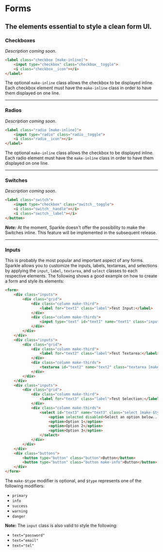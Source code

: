 # Forms
## The elements essential to style a clean form UI.

### __Checkboxes__
_Description coming soon_. 

```html
<label class="checkbox [make-inline]">
    <input type="checkbox" class="checkbox__toggle">
    <i class="checkbox__icon"></i>
</label>
```

The optional `make-inline` class allows the checkbox to be displayed inline. Each checkbox element
must have the `make-inline` class in order to have them displayed on one line.

---
### __Radios__
_Description coming soon_.

```html
<label class="radio [make-inline]">
    <input type="radio" class="radio__toggle">
    <i class="radio__icon"></i>
</label>
```

The optional `make-inline` class allows the checkbox to be displayed inline. Each radio element
must have the `make-inline` class in order to have them displayed on one line.

---
### __Switches__
_Description coming soon_.

```html
<label class="switch">
    <input type="checkbox" class="switch__toggle">
    <i class="switch__handle"></i>
    <i class="switch__label"></i>
</button>
```
*__Note:__* At the moment, Sparkle doesn't offer the possibility to make the Switches inline. This feature
will be implemented in the subsequent release.

---
### __Inputs__
This is probably the most popular and important aspect of any forms. Sparkle allows you to customize the inputs, labels, textareas, and selections by applying the `input`, `label`, `textarea`, and `select` classes to each respective elements. The following shows a good example on how to create a form
and style its elements:

```html
<form>
    <div class="inputs">
        <div class="grid">
            <div class="column make-third">
                <label for="text1" class="label">Test Input:</label>
            </div>
            <div class="column make-thirds">
                <input type="text" id="text1" name="text1" class="input [make-$type]" placeholder="Insert text here...">
            </div>
        </div>
    </div>
    <div class="inputs">
        <div class="grid">
            <div class="column make-third">
                <label for="text2" class="label">Test Textarea:</label>
            </div>
            <div class="column make-thirds">
                <textarea id="text2" name="text2" class="textarea [make-$type]" placeholder="Type message here..."></textarea>
            </div>
        </div>
    </div>
    <div class="inputs">
        <div class="grid">
            <div class="column make-third">
                <label for="text3" class="label">Test Selection:</label>
            </div>
            <div class="column make-thirds">
                <select id="text3" name="text3" class="select [make-$type]">
                    <option selected disabled>Select an option below...</option>
                    <option>Option 1</option>
                    <option>Option 2</option>
                    <option>Option 3</option>
                </select>
            </div>
        </div>
    </div>
    <div class="buttons">
        <button type="button" class="button">Button</button>
        <button type="button" class="button make-info">Button</button>
    </div>
</form>
```

The `make-$type` modifier is optional, and `$type` represents one of the following modifiers:
- `primary`
- `info`
- `success`
- `warning`
- `danger`

__Note:__ The `input` class is also valid to style the following:
- `text="password"`
- `text="email"`
- `text="tel"`
